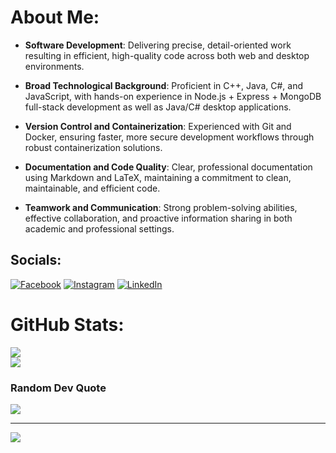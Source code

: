# About Me:
- **Software Development**: Delivering precise, detail-oriented work resulting in efficient, high-quality code across both web and desktop environments.
    
- **Broad Technological Background**: Proficient in C++, Java, C#, and JavaScript, with hands-on experience in Node.js + Express + MongoDB full-stack development as well as Java/C# desktop applications.
    
- **Version Control and Containerization**: Experienced with Git and Docker, ensuring faster, more secure development workflows through robust containerization solutions.
  
- **Documentation and Code Quality**: Clear, professional documentation using Markdown and LaTeX, maintaining a commitment to clean, maintainable, and efficient code.
  
- **Teamwork and Communication**: Strong problem-solving abilities, effective collaboration, and proactive information sharing in both academic and professional settings.  

## Socials:
[![Facebook](https://img.shields.io/badge/Facebook-%231877F2.svg?logo=Facebook&logoColor=white)](https://facebook.com/peter.velkei.7) [![Instagram](https://img.shields.io/badge/Instagram-%23E4405F.svg?logo=Instagram&logoColor=white)](https://instagram.com/petervelkei) [![LinkedIn](https://img.shields.io/badge/LinkedIn-%230077B5.svg?logo=linkedin&logoColor=white)](https://linkedin.com/in/peter-velkei-b18043279)


# GitHub Stats:
![](https://github-readme-streak-stats.herokuapp.com/?user=petervelkei&theme=radical&hide_border=true)<br/>
![](https://github-readme-stats.vercel.app/api/top-langs/?username=petervelkei&theme=radical&hide_border=true&include_all_commits=false&count_private=false&layout=compact)


### Random Dev Quote
![](https://quotes-github-readme.vercel.app/api?type=horizontal&theme=radical)

---
[![](https://visitcount.itsvg.in/api?id=petervelkei&icon=0&color=0)](https://visitcount.itsvg.in)

